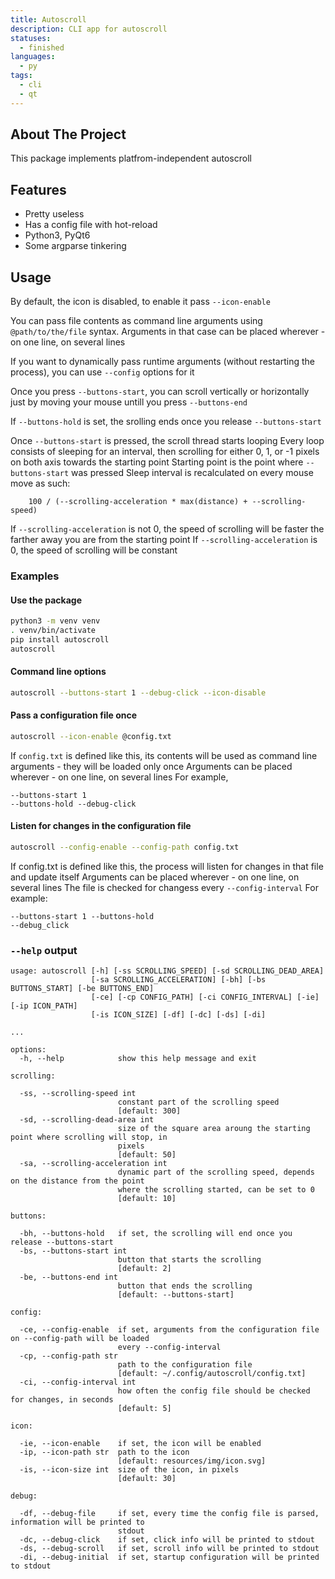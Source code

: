 ```yaml
---
title: Autoscroll
description: CLI app for autoscroll
statuses:
  - finished
languages:
  - py
tags:
  - cli
  - qt
---
```


## About The Project

This package implements platfrom-independent autoscroll

## Features

- Pretty useless
- Has a config file with hot-reload
- Python3, PyQt6
- Some argparse tinkering

## Usage

By default, the icon is disabled, to enable it pass `--icon-enable`

You can pass file contents as command line arguments using `@path/to/the/file` syntax.
Arguments in that case can be placed wherever - on one line, on several lines

If you want to dynamically pass runtime arguments (without restarting the process), you can use `--config` options for it

Once you press `--buttons-start`, you can scroll vertically or horizontally just by moving your mouse untill you press `--buttons-end`

If `--buttons-hold` is set, the srolling ends once you release `--buttons-start`

Once `--buttons-start` is pressed, the scroll thread starts looping
Every loop consists of sleeping for an interval, then scrolling for either 0, 1, or -1 pixels on both axis towards the starting point
Starting point is the point where `--buttons-start` was pressed
Sleep interval is recalculated on every mouse move as such:

```
    100 / (--scrolling-acceleration * max(distance) + --scrolling-speed)
```

If `--scrolling-acceleration` is not 0, the speed of scrolling will be faster
the farther away you are from the starting point
If `--scrolling-acceleration` is 0, the speed of scrolling will be constant

### Examples

#### Use the package

```bash
python3 -m venv venv
. venv/bin/activate
pip install autoscroll
autoscroll
```

#### Command line options

```bash
autoscroll --buttons-start 1 --debug-click --icon-disable
```

#### Pass a configuration file once

```bash
autoscroll --icon-enable @config.txt
```

If `config.txt` is defined like this, its contents will be used as command line arguments - they will be loaded only once
Arguments can be placed wherever - on one line, on several lines
For example,

```
--buttons-start 1
--buttons-hold --debug-click
```

#### Listen for changes in the configuration file

```bash
autoscroll --config-enable --config-path config.txt
```

If config.txt is defined like this, the process will listen for changes in that
file and update itself
Arguments can be placed wherever - on one line, on several lines
The file is checked for changess every `--config-interval`
For example:

```
--buttons-start 1 --buttons-hold
--debug_click
```

### `--help` output

```
usage: autoscroll [-h] [-ss SCROLLING_SPEED] [-sd SCROLLING_DEAD_AREA]
                  [-sa SCROLLING_ACCELERATION] [-bh] [-bs BUTTONS_START] [-be BUTTONS_END]
                  [-ce] [-cp CONFIG_PATH] [-ci CONFIG_INTERVAL] [-ie] [-ip ICON_PATH]
                  [-is ICON_SIZE] [-df] [-dc] [-ds] [-di]

...

options:
  -h, --help            show this help message and exit

scrolling:

  -ss, --scrolling-speed int
                        constant part of the scrolling speed
                        [default: 300]
  -sd, --scrolling-dead-area int
                        size of the square area aroung the starting point where scrolling will stop, in
                        pixels
                        [default: 50]
  -sa, --scrolling-acceleration int
                        dynamic part of the scrolling speed, depends on the distance from the point
                        where the scrolling started, can be set to 0
                        [default: 10]

buttons:

  -bh, --buttons-hold   if set, the scrolling will end once you release --buttons-start
  -bs, --buttons-start int
                        button that starts the scrolling
                        [default: 2]
  -be, --buttons-end int
                        button that ends the scrolling
                        [default: --buttons-start]

config:

  -ce, --config-enable  if set, arguments from the configuration file on --config-path will be loaded
                        every --config-interval
  -cp, --config-path str
                        path to the configuration file
                        [default: ~/.config/autoscroll/config.txt]
  -ci, --config-interval int
                        how often the config file should be checked for changes, in seconds
                        [default: 5]

icon:

  -ie, --icon-enable    if set, the icon will be enabled
  -ip, --icon-path str  path to the icon
                        [default: resources/img/icon.svg]
  -is, --icon-size int  size of the icon, in pixels
                        [default: 30]

debug:

  -df, --debug-file     if set, every time the config file is parsed, information will be printed to
                        stdout
  -dc, --debug-click    if set, click info will be printed to stdout
  -ds, --debug-scroll   if set, scroll info will be printed to stdout
  -di, --debug-initial  if set, startup configuration will be printed to stdout
```

